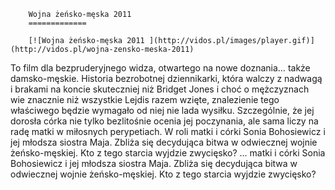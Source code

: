 
        Wojna żeńsko-męska 2011 
        =============
        
        [![Wojna żeńsko-męska 2011 ](http://vidos.pl/images/player.gif)](http://vidos.pl/wojna-zensko-meska-2011)
        
        
 To film dla bezpruderyjnego widza, otwartego na nowe doznania… także damsko-męskie. Historia bezrobotnej dziennikarki, która walczy z nadwagą i brakami na koncie skuteczniej niż Bridget Jones i choć o mężczyznach wie znacznie  niż wszystkie Lejdis razem wzięte, znalezienie tego właściwego będzie wymagało od niej nie lada wysiłku. Szczególnie, że jej dorosła córka nie tylko bezlitośnie ocenia jej poczynania, ale sama liczy na radę matki w miłosnych perypetiach. W roli matki i córki Sonia Bohosiewicz i jej młodsza siostra Maja. Zbliża się decydująca bitwa w odwiecznej wojnie żeńsko-męskiej. Kto z tego starcia wyjdzie zwycięsko?   ... matki i córki Sonia Bohosiewicz i jej młodsza siostra Maja. Zbliża się decydująca bitwa w odwiecznej wojnie żeńsko-męskiej. Kto z tego starcia wyjdzie zwycięsko?
    